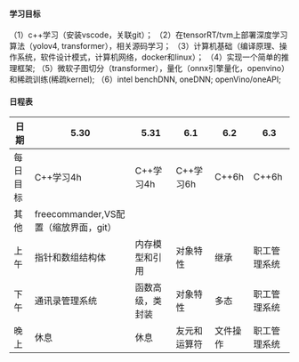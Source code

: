 #### 学习目标
（1）c++学习（安装vscode，关联git）；
（2）在tensorRT/tvm上部署深度学习算法（yolov4, transformer），相关源码学习；
（3）计算机基础（编译原理、操作系统，软件设计模式，计算机网络，docker和linux）；
（4）实现一个简单的推理框架;
（5）微软子图切分（transformer），量化（onnx引擎量化，openvino）和稀疏训练(稀疏kernel);
（6）intel benchDNN, oneDNN; openVino/oneAPI;

#### 日程表
| 日期 | 5.30 | 5.31 | 6.1 | 6.2 | 6.3 |
| ---- | ---- | ---- | ---- | ---- | --- |
|每日目标|   C++学习4h   |   C++学习4h   |C++学习6h   | C++6h | C++6h |
|   其他   |   freecommander,VS配置（缩放界面，git）   |      |      |      |     |
|   上午   |指针和数组结构体|内存模型和引用  |   对象特性 | 继承  |职工管理系统|
|   下午   |通讯录管理系统  |函数高级，类封装| 对象特性   | 多态  |职工管理系统|
|   晚上   |   休息       |   休息       |友元和运算符 |文件操作|职工管理系统|
